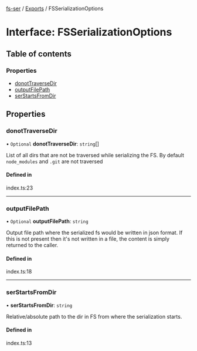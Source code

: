 [fs-ser](../README.md) / [Exports](../modules.md) / FSSerializationOptions

# Interface: FSSerializationOptions

## Table of contents

### Properties

- [donotTraverseDir](FSSerializationOptions.md#donottraversedir)
- [outputFilePath](FSSerializationOptions.md#outputfilepath)
- [serStartsFromDir](FSSerializationOptions.md#serstartsfromdir)

## Properties

### donotTraverseDir

• `Optional` **donotTraverseDir**: `string`[]

List of all dirs that are not be traversed while serializing the FS. By default `node_modules` and `.git` are not
traversed

#### Defined in

index.ts:23

___

### outputFilePath

• `Optional` **outputFilePath**: `string`

Output file path where the serialized fs would be written in json format.
If this is not present then it's not written in a file, the content is simply returned to the caller.

#### Defined in

index.ts:18

___

### serStartsFromDir

• **serStartsFromDir**: `string`

Relative/absolute path to the dir in FS from where the serialization starts.

#### Defined in

index.ts:13
